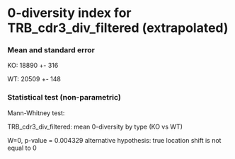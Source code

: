 


# 0-diversity index for TRB_cdr3_div_filtered (extrapolated)

### Mean and standard error

KO: 18890 +- 316

WT: 20509 +- 148

### Statistical test (non-parametric)

Mann-Whitney test:

 TRB_cdr3_div_filtered: mean 0-diversity by type (KO vs WT)

W=0, p-value = 0.004329
alternative hypothesis: true location shift is not equal to 0



